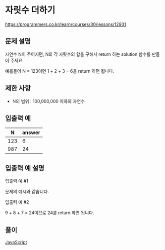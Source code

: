 # 자릿수 더하기

https://programmers.co.kr/learn/courses/30/lessons/12931

## 문제 설명

자연수 N이 주어지면, N의 각 자릿수의 합을 구해서 return 하는 solution 함수를 만들어 주세요.

예를들어 N = 123이면 1 + 2 + 3 = 6을 return 하면 됩니다.

## 제한 사항

* N의 범위 : 100,000,000 이하의 자연수

## 입출력 예

| N   | answer |
| --- | ------ |
| 123 | 6      |
| 987 | 24     |

## 입출력 예 설명

입출력 예 #1

문제의 예시와 같습니다.

입출력 예 #2

9 + 8 + 7 = 24이므로 24를 return 하면 됩니다.

## 풀이

[JavaScript](./SumDigit.js)